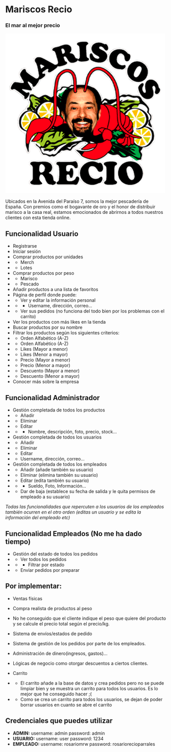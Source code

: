 # Mariscos Recio
### El mar al mejor precio

![Logo Mariscos Recio](/BrunoDelgadoHerreroProyecto/src/main/resources/static/img/logo.png)

Ubicados en la Avenida del Paraíso 7, somos la mejor pescadería de España. Con premios como el bogavante de oro y el honor de distribuir marisco a la casa real, estamos emocionados de abrirnos a todos nuestros clientes con esta tienda online.

## Funcionalidad Usuario
- Registrarse
- Iniciar sesión
- Comprar productos por unidades
- - Merch
- - Lotes
- Comprar productos por peso
- - Marisco
- - Pescado
- Añadir productos a una lista de favoritos
- Página de perfil donde puede:
- - Ver y editar la información personal
- - - Username, dirección, correo...
- - Ver sus pedidos (no funciona del todo bien por los problemas con el carrito) 
- Ver los productos con más likes en la tienda
- Buscar productos por su nombre
- Filtrar los productos según los siguientes criterios:
- - Orden Alfabético (A-Z)
- - Orden Alfabético (A-Z)
- - Likes (Mayor a menor)
- - Likes (Menor a mayor)
- - Precio (Mayor a menor)
- - Precio (Menor a mayor)
- - Descuento (Mayor a menor)
- - Descuento (Menor a mayor)
- Conocer más sobre la empresa



## Funcionalidad Administrador

- Gestión completada de todos los productos
- - Añadir
- - Eliminar
- - Editar
- - - Nombre, descripción, foto, precio, stock...
- Gestión completada de todos los usuarios
- - Añadir
- - Eliminar
- - Editar
-  - Username, dirección, correo...
- Gestión completada de todos los empleados
- - Añadir (añade también su usuario)
- - Eliminar (elimina también su usuario)
- - Editar (edita también su usuario)
- - - Sueldo, Foto, Información...
- - Dar de baja (establece su fecha de salida y le quita permisos de empleado a su usuario)

*Todas las funcionalidades que repercuten a los usuarios de los empleados también ocurren en el otro orden (editas un usuario y se edita la información del empleado etc)*

## Funcionalidad Empleados (No me ha dado tiempo)

- Gestión del estado de todos los pedidos
- - Ver todos los pedidos
- - - Filtrar por estado 
- - Enviar pedidos por preparar 

## Por implementar:
- Ventas físicas
- Compra realista de productos al peso
- No he conseguido que el cliente indique el peso que quiere del producto y se calcule el precio total según el precio/kg.
- Sistema de envíos/estados de pedido
- Sistema de gestión de los pedidos por parte de los empleados.
- Administración de dinero(ingresos, gastos)...
- Lógicas de negocio como otorgar descuentos a ciertos clientes.

- Carrito
- -  El carrito añade a la base de datos y crea pedidos pero no se puede limpiar bien y se muestra un carrito para todos los usuarios. Es lo mejor que he conseguido hacer ;(
- - Como se crea un carrito para todos los usuarios, se dejan de poder borrar usuarios en cuanto se abre el carrito
 
## Credenciales que puedes utilizar
- **ADMIN:** username: admin password: admin 
- **USUARIO:** username: user password: 1234 
- **EMPLEADO:** username: rosariomrw password: rosariorecioparrales 
